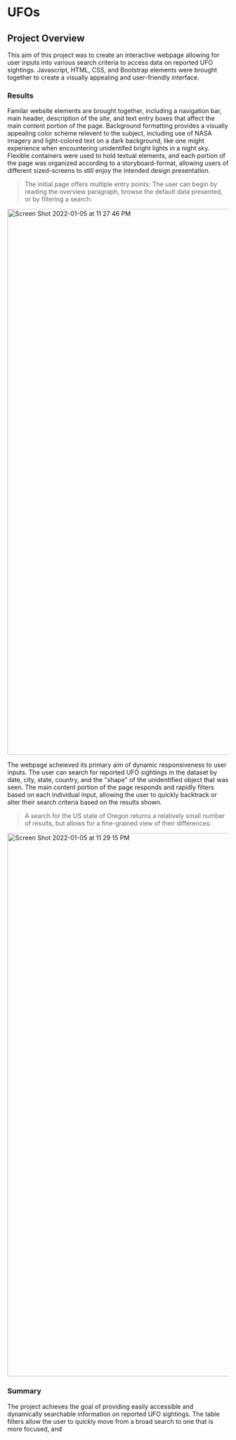 # UFOs

## Project Overview
This aim of this project was to create an interactive webpage allowing for user inputs into various search criteria to access data on reported UFO sightings. Javascript, HTML, CSS, and Bootstrap elements were brought together to create a visually appealing and user-friendly interface.

### Results
Familar website elements are brought together, including a navigation bar, main header, description of the site, and text entry boxes that affect the main content portion of the page. Background formatting provides a visually appealing color scheme relevent to the subject, including use of NASA imagery and light-colored text on a dark background, like one might experience when encountering unidentifed bright lights in a night sky. Flexible containers were used to hold textual elements, and each portion of the page was organized according to a storyboard-format, allowing users of different sized-screens to still enjoy the intended design presentation.

> The initial page offers multiple entry points: The user can begin by reading the overview paragraph, browse the default data presented, or by filtering a search: 
<img width="1243" alt="Screen Shot 2022-01-05 at 11 27 46 PM" src="https://user-images.githubusercontent.com/91562577/148328307-36e891ab-6824-4a4b-9029-d30e98823cd0.png">

The webpage acheieved its primary aim of dynamic responsiveness to user inputs. The user can search for reported UFO sightings in the dataset by date, city, state, country, and the "shape" of the unidentified object that was seen. The main content portion of the page responds and rapidly filters based on each individual input, allowing the user to quickly backtrack or alter their search criteria based on the results shown.

> A search for the US state of Oregon returns a relatively small number of results, but allows for a fine-grained view of their differences:
<img width="1237" alt="Screen Shot 2022-01-05 at 11 29 15 PM" src="https://user-images.githubusercontent.com/91562577/148328346-646aed83-3744-4156-9617-0af342bf9760.png">


### Summary
The project achieves the goal of providing easily accessible and dynamically searchable information on reported UFO sightings. The table filters allow the user to quickly move from a broad search to one that is more focused, and 
